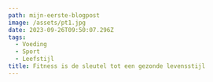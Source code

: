 ```yaml
---
path: mijn-eerste-blogpost
image: /assets/pt1.jpg
date: 2023-09-26T09:50:07.296Z
tags:
  - Voeding
  - Sport
  - Leefstijl
title: Fitness is de sleutel tot een gezonde levensstijl
---
```


